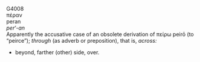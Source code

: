 G4008  
πέραν  
peran  
*per‘-an*  
Apparently the accusative case of an obsolete derivation of πείρω peirō
(to “peirce”); *through* (as adverb or preposition), that is, *across:*
- beyond, farther (other) side, over.  
